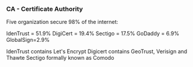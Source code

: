 ### CA - Certificate Authority 

Five organization secure 98% of the internet:

IdenTrust = 51.9%
DigiCert = 19.4%
Sectigo = 17.5%
GoDaddy = 6.9%
GlobalSign=2.9%

IdenTrust contains Let's Encrypt
Digicert contains GeoTrust, Verisign and Thawte 
Sectigo formally known as Comodo
